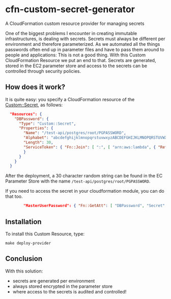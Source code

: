# cfn-custom-secret-generator
A CloudFormation custom resource provider for managing secrets

One of the biggest problems I encounter in creating immutable infrastructures, is dealing with secrets. Secrets must always be different per
environment and therefore parameterized. As we automated all the things passwords often end up in parameter files and have to pass them around 
to people and applications: This is not a good thing. With this Custom CloudFormation Resource we put an end to that. Secrets are generated, 
stored in the EC2 parameter store and access to the secrets can be controlled through security policies.

## How does it work?
It is quite easy: you specify a CloudFormation resource of the [Custom::Secret](docs/Custom%3A%3ASecret.md), as follows:

```json
  "Resources": {
    "DBPassword": {
      "Type": "Custom::Secret",
      "Properties": {
        "Name": "/test-api/postgres/root/PGPASSWORD",
        "Alphabet": "abcdefghijklmnopqrstuvwxyzABCDEFGHIJKLMNOPQRSTUVWXYZ0123456789_@#!",
        "Length": 30,
        "ServiceToken": { "Fn::Join": [ ":", [ "arn:aws:lambda", { "Ref": "AWS::Region" }, { "Ref": "AWS::AccountId" }, "function:CFNCustomSecretGenerator" ] ]
        }
      }
    }
  }
```
After the deployment, a 30 character random string can be found in the EC Parameter Store with the name `/test-api/postgres/root/PGPASSWORD`.

If you need to access the secret in your cloudformation module, you can do that too.

```json
        "MasterUserPassword": { "Fn::GetAtt": [ "DBPassword", "Secret" }}
```

## Installation
To install this Custom Resource, type:
```
make deploy-provider
```


## Conclusion
With this solution: 

- secrets are generated per environment
- always stored encrypted in the parameter store 
- where access to the secrets is audited and controlled!

